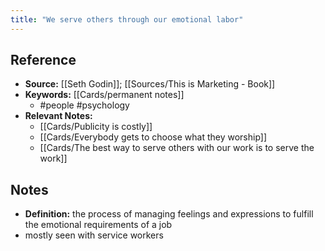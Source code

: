 ```yaml
---
title: "We serve others through our emotional labor"
---
```

## Reference
- **Source:** [[Seth Godin]]; [[Sources/This is Marketing - Book]]
- **Keywords:** [[Cards/permanent notes]]
	- #people #psychology 
- **Relevant Notes:**
	- [[Cards/Publicity is costly]]
	- [[Cards/Everybody gets to choose what they worship]]
	- [[Cards/The best way to serve others with our work is to serve the work]]
## Notes
- **Definition:** the process of managing feelings and expressions to fulfill the emotional requirements of a job
- mostly seen with service workers
